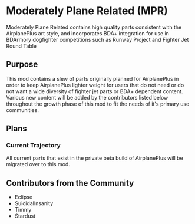 # Moderately Plane Related (MPR)

 Moderately Plane Related contains high quality parts consistent with the AirplanePlus art style, and incorporates BDA+ integration for use in BDArmory dogfighter competitions such as Runway Project and Fighter Jet Round Table
 
 ## Purpose
 
 This mod contains a slew of parts originally planned for AirplanePlus in order to keep AirplanePlus lighter weight for users that do not need or do not want a wide diversity of fighter jet parts or BDA+ dependent content. Various new content will be added by the contributors listed below throughout the growth phase of this mod to fit the needs of it's primary use communities.
 
 ## Plans
 
 ### Current Trajectory
 All current parts that exist in the private beta build of AirplanePlus will be migrated over to this mod. 

 
 ## Contributors from the Community
 
 * Eclipse
 * SuicidalInsanity
 * Timmy
 * Stardust
 
 
